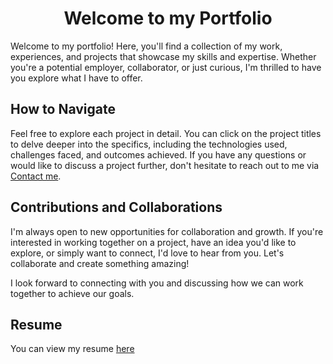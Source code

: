 <h1 align="center">Welcome to my Portfolio</h1>
Welcome to my portfolio! Here, you'll find a collection of my work, experiences, and projects that showcase my skills and expertise. Whether you're a potential employer, collaborator, or just curious, I'm thrilled to have you explore what I have to offer.

## How to Navigate

Feel free to explore each project in detail. You can click on the project titles to delve deeper into the specifics, including the technologies used, challenges faced, and outcomes achieved. If you have any questions or would like to discuss a project further, don't hesitate to reach out to me via [Contact me](mailto:sainathislavath7@gmail.com).

## Contributions and Collaborations

I'm always open to new opportunities for collaboration and growth. If you're interested in working together on a project, have an idea you'd like to explore, or simply want to connect, I'd love to hear from you. Let's collaborate and create something amazing!

I look forward to connecting with you and discussing how we can work together to achieve our goals.

## Resume

You can view my resume [here](https://sainathislavath.netlify.app/)
